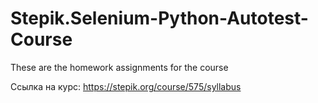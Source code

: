 # Stepik.Selenium-Python-Autotest-Course
These are the homework assignments for the course

Ссылка на курс:
https://stepik.org/course/575/syllabus
